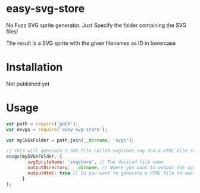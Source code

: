 # easy-svg-store

No Fuzz SVG sprite generator. Just Specify the folder containing the SVG
files!

The result is a SVG sprite with the given filenames as ID in lowercase

Installation
============

Not published yet

Usage
======

```javascript
var path = require('path');
var esvgs = require('easy-svg-store');

var mySVGsFolder = path.join(__dirname, 'svgs');

// This will generate a SVG file called svgstore.svg and a HTML file svgstore.html
esvgs(mySVGsFolder, {
        svgSpriteName: 'svgstore', // The desired file name
        outputDirectory: __dirname, // Where you want to output the sprite
        outputHtml: true // Do you want to generate a HTML file to see the result?
      }
);
```
